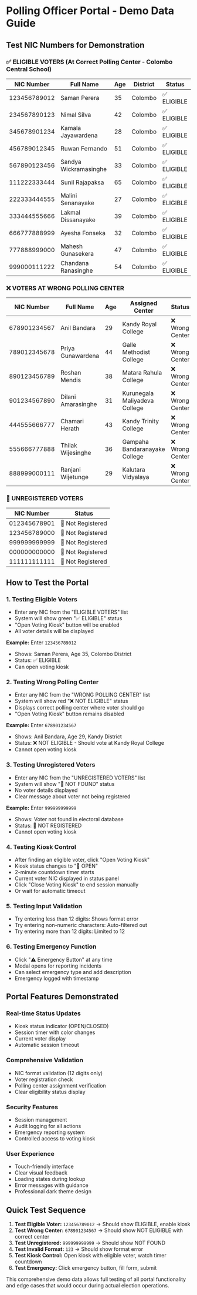 # Polling Officer Portal - Demo Data Guide

## Test NIC Numbers for Demonstration

### ✅ ELIGIBLE VOTERS (At Correct Polling Center - Colombo Central School)

| NIC Number | Full Name | Age | District | Status |
|------------|-----------|-----|----------|--------|
| 123456789012 | Saman Perera | 35 | Colombo | ✅ ELIGIBLE |
| 234567890123 | Nimal Silva | 42 | Colombo | ✅ ELIGIBLE |
| 345678901234 | Kamala Jayawardena | 28 | Colombo | ✅ ELIGIBLE |
| 456789012345 | Ruwan Fernando | 51 | Colombo | ✅ ELIGIBLE |
| 567890123456 | Sandya Wickramasinghe | 33 | Colombo | ✅ ELIGIBLE |
| 111222333444 | Sunil Rajapaksa | 65 | Colombo | ✅ ELIGIBLE |
| 222333444555 | Malini Senanayake | 27 | Colombo | ✅ ELIGIBLE |
| 333444555666 | Lakmal Dissanayake | 39 | Colombo | ✅ ELIGIBLE |
| 666777888999 | Ayesha Fonseka | 32 | Colombo | ✅ ELIGIBLE |
| 777888999000 | Mahesh Gunasekera | 47 | Colombo | ✅ ELIGIBLE |
| 999000111222 | Chandana Ranasinghe | 54 | Colombo | ✅ ELIGIBLE |

### ❌ VOTERS AT WRONG POLLING CENTER

| NIC Number | Full Name | Age | Assigned Center | Status |
|------------|-----------|-----|----------------|--------|
| 678901234567 | Anil Bandara | 29 | Kandy Royal College | ❌ Wrong Center |
| 789012345678 | Priya Gunawardena | 44 | Galle Methodist College | ❌ Wrong Center |
| 890123456789 | Roshan Mendis | 38 | Matara Rahula College | ❌ Wrong Center |
| 901234567890 | Dilani Amarasinghe | 31 | Kurunegala Maliyadeva College | ❌ Wrong Center |
| 444555666777 | Chamari Herath | 43 | Kandy Trinity College | ❌ Wrong Center |
| 555666777888 | Thilak Wijesinghe | 36 | Gampaha Bandaranayake College | ❌ Wrong Center |
| 888999000111 | Ranjani Wijetunge | 29 | Kalutara Vidyalaya | ❌ Wrong Center |

### 🚫 UNREGISTERED VOTERS

| NIC Number | Status |
|------------|--------|
| 012345678901 | 🚫 Not Registered |
| 123456789000 | 🚫 Not Registered |
| 999999999999 | 🚫 Not Registered |
| 000000000000 | 🚫 Not Registered |
| 111111111111 | 🚫 Not Registered |

## How to Test the Portal

### 1. Testing Eligible Voters
- Enter any NIC from the "ELIGIBLE VOTERS" list
- System will show green "✅ ELIGIBLE" status
- "Open Voting Kiosk" button will be enabled
- All voter details will be displayed

**Example:** Enter `123456789012`
- Shows: Saman Perera, Age 35, Colombo District
- Status: ✅ ELIGIBLE
- Can open voting kiosk

### 2. Testing Wrong Polling Center
- Enter any NIC from the "WRONG POLLING CENTER" list
- System will show red "❌ NOT ELIGIBLE" status
- Displays correct polling center where voter should go
- "Open Voting Kiosk" button remains disabled

**Example:** Enter `678901234567`
- Shows: Anil Bandara, Age 29, Kandy District
- Status: ❌ NOT ELIGIBLE - Should vote at Kandy Royal College
- Cannot open voting kiosk

### 3. Testing Unregistered Voters
- Enter any NIC from the "UNREGISTERED VOTERS" list  
- System will show "🚫 NOT FOUND" status
- No voter details displayed
- Clear message about voter not being registered

**Example:** Enter `999999999999`
- Shows: Voter not found in electoral database
- Status: 🚫 NOT REGISTERED
- Cannot open voting kiosk

### 4. Testing Kiosk Control
- After finding an eligible voter, click "Open Voting Kiosk"
- Kiosk status changes to "🔴 OPEN"
- 2-minute countdown timer starts
- Current voter NIC displayed in status panel
- Click "Close Voting Kiosk" to end session manually
- Or wait for automatic timeout

### 5. Testing Input Validation
- Try entering less than 12 digits: Shows format error
- Try entering non-numeric characters: Auto-filtered out
- Try entering more than 12 digits: Limited to 12

### 6. Testing Emergency Function
- Click "⚠️ Emergency Button" at any time
- Modal opens for reporting incidents
- Can select emergency type and add description
- Emergency logged with timestamp

## Portal Features Demonstrated

### Real-time Status Updates
- Kiosk status indicator (OPEN/CLOSED)
- Session timer with color changes
- Current voter display
- Automatic session timeout

### Comprehensive Validation
- NIC format validation (12 digits only)
- Voter registration check
- Polling center assignment verification
- Clear eligibility status display

### Security Features
- Session management
- Audit logging for all actions
- Emergency reporting system
- Controlled access to voting kiosk

### User Experience
- Touch-friendly interface
- Clear visual feedback
- Loading states during lookup
- Error messages with guidance
- Professional dark theme design

## Quick Test Sequence

1. **Test Eligible Voter:** `123456789012` → Should show ELIGIBLE, enable kiosk
2. **Test Wrong Center:** `678901234567` → Should show NOT ELIGIBLE with correct center
3. **Test Unregistered:** `999999999999` → Should show NOT FOUND
4. **Test Invalid Format:** `123` → Should show format error
5. **Test Kiosk Control:** Open kiosk with eligible voter, watch timer countdown
6. **Test Emergency:** Click emergency button, fill form, submit

This comprehensive demo data allows full testing of all portal functionality and edge cases that would occur during actual election operations.